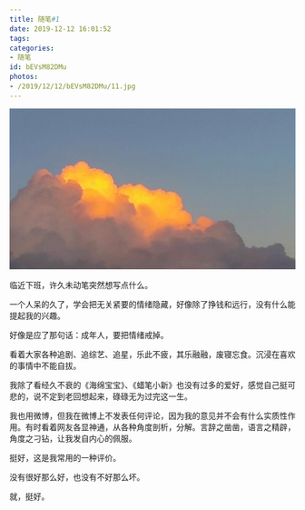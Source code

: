 ```yaml
---
title: 随笔#1
date: 2019-12-12 16:01:52
tags:
categories:
- 随笔
id: bEVsM82DMu
photos:
- /2019/12/12/bEVsM82DMu/11.jpg
---
```

![](随笔-1/11.jpg)

临近下班，许久未动笔突然想写点什么。

一个人呆的久了，学会把无关紧要的情绪隐藏，好像除了挣钱和远行，没有什么能提起我的兴趣。

好像是应了那句话：成年人，要把情绪戒掉。

看着大家各种追剧、追综艺、追星，乐此不疲，其乐融融，废寝忘食。沉浸在喜欢的事情中不能自拔。

我除了看经久不衰的《海绵宝宝》、《蜡笔小新》也没有过多的爱好，感觉自己挺可悲的，说不定到老回想起来，碌碌无为过完这一生。

我也用微博，但我在微博上不发表任何评论，因为我的意见并不会有什么实质性作用。有时看着网友各显神通，从各种角度剖析，分解。言辞之凿凿，语言之精辟，角度之刁钻，让我发自内心的佩服。

挺好，这是我常用的一种评价。

没有很好那么好，也没有不好那么坏。

就，挺好。